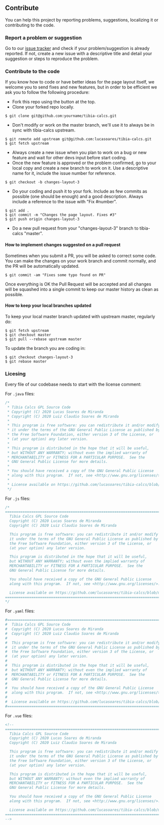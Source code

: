 ## Contribute

You can help this project by reporting problems, suggestions, localizing it or contributing to the code.

### Report a problem or suggestion

Go to our [issue tracker](https://github.com/lucasoares/tibia-calcs/issues) and check if your problem/suggestion is already reported. If not, create a new issue with a descriptive title and detail your suggestion or steps to reproduce the problem.

### Contribute to the code

If you know how to code or have better ideas for the page layout itself, we welcome you to send fixes and new features, but in order to be efficient we ask you to follow the following procedure:

* Fork this repo using the button at the top.
* Clone your forked repo locally.

``$ git clone git@github.com:yourname/tibia-calcs.git``

* Don't modify or work on the master branch, we'll use it to always be in sync with tibia-calcs upstream.

```
$ git remote add upstream git@github.com:lucasoares/tibia-calcs.git
$ git fetch upstream
```

* Always create a new issue when you plan to work on a bug or new feature and wait for other devs input before start coding.
* Once the new feature is approved or the problem confirmed, go to your local copy and create a new branch to work on it. Use a descriptive name for it, include the issue number for reference.

``$ git checkout -b changes-layout-3``

* Do your coding and push it to your fork. Include as few commits as possible (one should be enough) and a good description. Always include a reference to the issue with "Fix #number".

```
$ git add .
$ git commit -m "Changes the page layout. Fixes #3"
$ git push origin changes-layout-3
```

* Do a new pull request from your "changes-layout-3" branch to tibia-calcs "master".

#### How to implement changes suggested on a pull request

Sometimes when you submit a PR, you will be asked to correct some code. You can make the changes on your work branch and commit normally, and the PR will be automatically updated.

``$ git commit -am "Fixes some typo found on PR"``

Once everything is OK the Pull Request will be accepted and all changes will be squashed into a single commit to keep our master history as clean as possible.

#### How to keep your local branches updated

To keep your local master branch updated with upstream master, regularly do:

```
$ git fetch upstream
$ git checkout master
$ git pull --rebase upstream master
```

To update the branch you are coding in:

```
$ git checkout changes-layout-3
$ git rebase master
```

### Licesing

Every file of our codebase needs to start with the license comment:

For `.java` files:
```java
/*
 * Tibia Calcs GPL Source Code
 * Copyright (C) 2020 Lucas Soares de Miranda
 * Copyright (C) 2020 Luiz Claudio Soares de Miranda
 *
 * This program is free software: you can redistribute it and/or modify
 * it under the terms of the GNU General Public License as published by
 * the Free Software Foundation, either version 3 of the License, or
 * (at your option) any later version.
 *
 * This program is distributed in the hope that it will be useful,
 * but WITHOUT ANY WARRANTY; without even the implied warranty of
 * MERCHANTABILITY or FITNESS FOR A PARTICULAR PURPOSE.  See the
 * GNU General Public License for more details.
 *
 * You should have received a copy of the GNU General Public License
 * along with this program.  If not, see <http://www.gnu.org/licenses/>.
 *
 * License available on https://github.com/lucasoares/tibia-calcs/blob/master/LICENSE.md
 */
```

For `.js` files:
```js
/*
===========================================================================
  Tibia Calcs GPL Source Code
  Copyright (C) 2020 Lucas Soares de Miranda
  Copyright (C) 2020 Luiz Claudio Soares de Miranda

  This program is free software: you can redistribute it and/or modify
  it under the terms of the GNU General Public License as published by
  the Free Software Foundation, either version 3 of the License, or
  (at your option) any later version.

  This program is distributed in the hope that it will be useful,
  but WITHOUT ANY WARRANTY; without even the implied warranty of
  MERCHANTABILITY or FITNESS FOR A PARTICULAR PURPOSE.  See the
  GNU General Public License for more details.

  You should have received a copy of the GNU General Public License
  along with this program.  If not, see <http://www.gnu.org/licenses/>.

  License available on https://github.com/lucasoares/tibia-calcs/blob/master/LICENSE.md
===========================================================================
*/
```

For `.yaml` files:

```yaml
#===========================================================================
#  Tibia Calcs GPL Source Code
#  Copyright (C) 2020 Lucas Soares de Miranda
#  Copyright (C) 2020 Luiz Claudio Soares de Miranda
#
#  This program is free software: you can redistribute it and/or modify
#  it under the terms of the GNU General Public License as published by
#  the Free Software Foundation, either version 3 of the License, or
#  (at your option) any later version.
#
#  This program is distributed in the hope that it will be useful,
#  but WITHOUT ANY WARRANTY; without even the implied warranty of
#  MERCHANTABILITY or FITNESS FOR A PARTICULAR PURPOSE.  See the
#  GNU General Public License for more details.
#
#  You should have received a copy of the GNU General Public License
#  along with this program.  If not, see <http://www.gnu.org/licenses/>.
#
#  License available on https://github.com/lucasoares/tibia-calcs/blob/master/LICENSE.md
#===========================================================================
```

For `.vue` files:

```html
<!--
===========================================================================
  Tibia Calcs GPL Source Code
  Copyright (C) 2020 Lucas Soares de Miranda
  Copyright (C) 2020 Luiz Claudio Soares de Miranda

  This program is free software: you can redistribute it and/or modify
  it under the terms of the GNU General Public License as published by
  the Free Software Foundation, either version 3 of the License, or
  (at your option) any later version.

  This program is distributed in the hope that it will be useful,
  but WITHOUT ANY WARRANTY; without even the implied warranty of
  MERCHANTABILITY or FITNESS FOR A PARTICULAR PURPOSE.  See the
  GNU General Public License for more details.

  You should have received a copy of the GNU General Public License
  along with this program.  If not, see <http://www.gnu.org/licenses/>.

  License available on https://github.com/lucasoares/tibia-calcs/blob/master/LICENSE.md
===========================================================================
-->
```